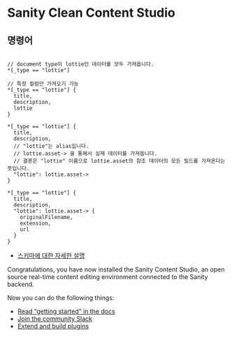 # Sanity Clean Content Studio

## 명령어

```groq

// document type이 lottie인 데이터를 모두 가져옵니다.
*[_type == "lottie"]

// 특정 컬럼만 가져오기 가능
*[_type == "lottie"] {
  title,
  description,
  lottie
}

*[_type == "lottie"] {
  title,
  description,
  // "lottie"는 alias입니다.
  // lottie.asset-> 을 통해서 실제 데이터를 가져옵니다.
  // 결론은 "lottie" 이름으로 lottie.asset의 참조 데이터의 모든 필드를 가져온다는 뜻입니다.
  "lottie": lottie.asset->
}

*[_type == "lottie"] {
  title,
  description,
  "lottie": lottie.asset-> {
    originalFilename,
    extension,
    url
  }
}
```

- [스키마에 대한 자세한 설명](https://www.sanity.io/docs/schema-types)


Congratulations, you have now installed the Sanity Content Studio, an open source real-time content editing environment connected to the Sanity backend.

Now you can do the following things:

- [Read “getting started” in the docs](https://www.sanity.io/docs/introduction/getting-started?utm_source=readme)
- [Join the community Slack](https://slack.sanity.io/?utm_source=readme)
- [Extend and build plugins](https://www.sanity.io/docs/content-studio/extending?utm_source=readme)
